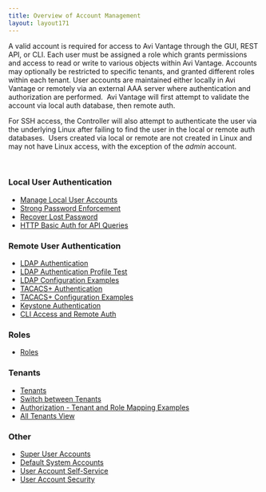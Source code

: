 ```yaml
---
title: Overview of Account Management
layout: layout171
---
```

A valid account is required for access to Avi Vantage through the GUI, REST API, or CLI. Each user must be assigned a role which grants permissions and access to read or write to various objects within Avi Vantage. Accounts may optionally be restricted to specific tenants, and granted different roles within each tenant.
<a name="user_authentication"></a>
User accounts are maintained either locally in Avi Vantage or remotely via an external AAA server where authentication and authorization are performed.  Avi Vantage will first attempt to validate the account via local auth database, then remote auth.

For SSH access, the Controller will also attempt to authenticate the user via the underlying Linux after failing to find the user in the local or remote auth databases.  Users created via local or remote are not created in Linux and may not have Linux access, with the exception of the *admin* account.

 

### Local User Authentication

* <a href="/docs/17.1/manage-local-user-accounts/">Manage Local User Accounts</a>
* <a href="/docs/17.1/strong-password-enforcement/">Strong Password Enforcement</a>
* <a href="/docs/17.1/password-recovery/">Recover Lost Password</a>
* <a href="/docs/17.1/http-basic-auth-for-api-queries/">HTTP Basic Auth for API Queries</a> 

### Remote User Authentication

* <a href="/docs/17.1/ldap-authentication/">LDAP Authentication</a>
* <a href="/docs/17.1/ldap-auth-profile-test/">LDAP Authentication Profile Test</a>
* <a href="/docs/17.1/ldap-configuration-examples/">LDAP Configuration Examples</a>
* <a href="/docs/17.1/tacacs-authentication">TACACS+ Authentication</a>
* <a href="/docs/17.1/tacacs-configuration-examples/">TACACS+ Configuration Examples</a>
* <a href="/docs/17.1/keystone-authentication/">Keystone Authentication</a>
* <a href="/docs/17.1/cli-access/">CLI Access and Remote Auth</a> 

### Roles

* <a href="/docs/17.1/user-account-roles/">Roles</a> 

### Tenants

* <a href="/docs/17.1/tenants/">Tenants</a>
* <a href="/docs/17.1/switch-between-tenants/">Switch between Tenants</a>
* <a href="/docs/17.1/authorization-tenant-and-role-mapping-examples/">Authorization - Tenant and Role Mapping Examples</a>
* <a href="/docs/17.1/all-tenants-view/">All Tenants View</a> 

### Other

* <a href="/docs/17.1/super-user-accounts/">Super User Accounts</a>
* <a href="/docs/17.1/default-system-accounts/">Default System Accounts</a>
* <a href="/docs/17.1/user-account-self-service/">User Account Self-Service</a>
* <a href="/docs/17.1/user-account-security/">User Account Security</a> 

 

